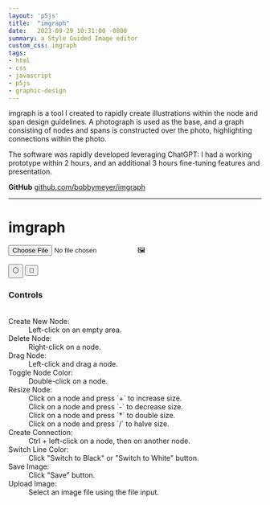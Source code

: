 ```yaml
---
layout: 'p5js'
title:  "imgraph"
date:   2023-09-29 10:31:00 -0800
summary: a Style Guided Image editor
custom_css: imgraph
tags:
- html
- css
- javascript
- p5js
- graphic-design
---
```

imgraph is a tool I created to rapidly create illustrations within the node and span design guidelines. A photograph is used as the base, and a graph consisting of nodes and spans is constructed over the photo, highlighting connections within the photo.

The software was rapidly developed leveraging ChatGPT: I had a working prototype within 2 hours, and an additional 3 hours fine-tuning features and presentation.

**GitHub** [github.com/bobbymeyer/imgraph](https://github.com/bobbymeyer/imgraph)

---

<div class="top-bar">
<h1>imgraph</h1>
<div class="ui-container">
<div class="file-input-container">
  <input type="file" id="imageInput" accept="image/*" class="file-input">
  <label for="imageInput" class="file-label">🖼️</label>
</div>

<button id="colorSwitch" class="color-switch color-switch--black">⚪️</button>
<button id="saveButton" class="button button--save">💾</button>
</div>
</div>
<div id="canvas-container"></div>
<dl class="controls">
<h3>Controls</h3>
<br>
<dt>Create New Node:</dt>
<dd>Left-click on an empty area.</dd>

<dt>Delete Node:</dt>
<dd>Right-click on a node.</dd>

<dt>Drag Node:</dt>
<dd>Left-click and drag a node.</dd>

<dt>Toggle Node Color:</dt>
<dd>Double-click on a node.</dd>

<dt>Resize Node:</dt>
<dd>
Click on a node and press `+` to increase size.<br>
Click on a node and press `-` to decrease size.<br>
Click on a node and press `*` to double size.<br>
Click on a node and press `/` to halve size.
</dd>

<dt>Create Connection:</dt>
<dd>Ctrl + left-click on a node, then on another node.</dd>

<dt>Switch Line Color:</dt>
<dd>Click "Switch to Black" or "Switch to White" button.</dd>

<dt>Save Image:</dt>
<dd>Click "Save" button.</dd>

<dt>Upload Image:</dt>
<dd>Select an image file using the file input.</dd>
</dl>




<script src='imgraph.js'></script>